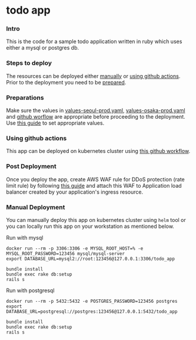 # todo app

### Intro
This is the code for a sample todo application written in ruby which uses either a mysql or postgres db.

### Steps to deploy
The resources can be deployed either [manually](#manually) or [using github actions](#using-github-actions). Prior to the deployment you need to be [prepared](#preparations).

### Preparations
Make sure the values in [values-seoul-prod.yaml](helm-chart/todo-service/values-seoul-prod.yaml), [values-osaka-prod.yaml](helm-chart/todo-service/values-osaka-prod.yaml) and [github worflow](.github/workflows/build-deploy-multi-region.yml) are appropriate before proceeding to the deployment. Use [this guide](values.md) to set appropriate values.

### Using github actions
This app can be deployed on kubernetes cluster using [this github workflow](.github/workflows/build-deploy-multi-region.yml).

### Post Deployment
Once you deploy the app, create AWS WAF rule for DDoS protection (rate limit rule) by following [this guide](https://aws.amazon.com/premiumsupport/knowledge-center/waf-mitigate-ddos-attacks/) and attach this WAF to Application load balancer created by your application's ingress resource.

### Manual Deployment
You can manually deploy this app on kubernetes cluster using `helm` tool or you can locally run this app on your workstation as mentioned below.

Run with mysql
```
docker run --rm -p 3306:3306 -e MYSQL_ROOT_HOST=% -e MYSQL_ROOT_PASSWORD=123456 mysql/mysql-server
export DATABASE_URL=mysql2://root:123456@127.0.0.1:3306/todo_app

bundle install
bundle exec rake db:setup
rails s
```


Run with postgresql
```shell
docker run --rm -p 5432:5432 -e POSTGRES_PASSWORD=123456 postgres
export DATABASE_URL=postgresql://postgres:123456@127.0.0.1:5432/todo_app

bundle install
bundle exec rake db:setup
rails s
```

